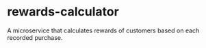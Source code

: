 # rewards-calculator
A microservice that calculates rewards of customers based on each recorded purchase.

